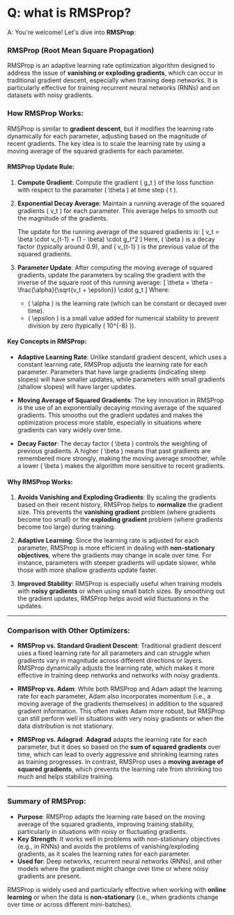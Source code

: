 # Q: what is RMSProp?

A: You're welcome! Let's dive into **RMSProp**:

### **RMSProp (Root Mean Square Propagation)**

RMSProp is an adaptive learning rate optimization algorithm designed to address the issue of **vanishing or exploding gradients**, which can occur in traditional gradient descent, especially when training deep networks. It is particularly effective for training recurrent neural networks (RNNs) and on datasets with noisy gradients.

### **How RMSProp Works:**
RMSProp is similar to **gradient descent**, but it modifies the learning rate dynamically for each parameter, adjusting based on the magnitude of recent gradients. The key idea is to scale the learning rate by using a moving average of the squared gradients for each parameter.

#### **RMSProp Update Rule:**

1. **Compute Gradient**: Compute the gradient \( g_t \) of the loss function with respect to the parameter \( \theta \) at time step \( t \).

2. **Exponential Decay Average**: Maintain a running average of the squared gradients \( v_t \) for each parameter. This average helps to smooth out the magnitude of the gradients.

   The update for the running average of the squared gradients is:
   \[
   v_t = \beta \cdot v_{t-1} + (1 - \beta) \cdot g_t^2
   \]
   Here, \( \beta \) is a decay factor (typically around 0.9), and \( v_{t-1} \) is the previous value of the squared gradients.

3. **Parameter Update**: After computing the moving average of squared gradients, update the parameters by scaling the gradient with the inverse of the square root of this running average:
   \[
   \theta = \theta - \frac{\alpha}{\sqrt{v_t + \epsilon}} \cdot g_t
   \]
   Where:
   - \( \alpha \) is the learning rate (which can be constant or decayed over time).
   - \( \epsilon \) is a small value added for numerical stability to prevent division by zero (typically \( 10^{-8} \)).

#### **Key Concepts in RMSProp:**

- **Adaptive Learning Rate**: Unlike standard gradient descent, which uses a constant learning rate, RMSProp adjusts the learning rate for each parameter. Parameters that have large gradients (indicating steep slopes) will have smaller updates, while parameters with small gradients (shallow slopes) will have larger updates.

- **Moving Average of Squared Gradients**: The key innovation in RMSProp is the use of an exponentially decaying moving average of the squared gradients. This smooths out the gradient updates and makes the optimization process more stable, especially in situations where gradients can vary widely over time.

- **Decay Factor**: The decay factor \( \beta \) controls the weighting of previous gradients. A higher \( \beta \) means that past gradients are remembered more strongly, making the moving average smoother, while a lower \( \beta \) makes the algorithm more sensitive to recent gradients.

#### **Why RMSProp Works:**
1. **Avoids Vanishing and Exploding Gradients**: By scaling the gradients based on their recent history, RMSProp helps to **normalize** the gradient size. This prevents the **vanishing gradient** problem (where gradients become too small) or the **exploding gradient** problem (where gradients become too large) during training.

2. **Adaptive Learning**: Since the learning rate is adjusted for each parameter, RMSProp is more efficient in dealing with **non-stationary objectives**, where the gradients may change in scale over time. For instance, parameters with steeper gradients will update slower, while those with more shallow gradients update faster.

3. **Improved Stability**: RMSProp is especially useful when training models with **noisy gradients** or when using small batch sizes. By smoothing out the gradient updates, RMSProp helps avoid wild fluctuations in the updates.

---

### **Comparison with Other Optimizers:**
- **RMSProp vs. Standard Gradient Descent**: Traditional gradient descent uses a fixed learning rate for all parameters and can struggle when gradients vary in magnitude across different directions or layers. RMSProp dynamically adjusts the learning rate, which makes it more effective in training deep networks and networks with noisy gradients.

- **RMSProp vs. Adam**: While both RMSProp and Adam adapt the learning rate for each parameter, Adam also incorporates momentum (i.e., a moving average of the gradients themselves) in addition to the squared gradient information. This often makes Adam more robust, but RMSProp can still perform well in situations with very noisy gradients or when the data distribution is not stationary.

- **RMSProp vs. Adagrad**: **Adagrad** adapts the learning rate for each parameter, but it does so based on the **sum of squared gradients** over time, which can lead to overly aggressive and shrinking learning rates as training progresses. In contrast, RMSProp uses a **moving average of squared gradients**, which prevents the learning rate from shrinking too much and helps stabilize training.

---

### **Summary of RMSProp:**

- **Purpose**: RMSProp adapts the learning rate based on the moving average of the squared gradients, improving training stability, particularly in situations with noisy or fluctuating gradients.
- **Key Strength**: It works well in problems with non-stationary objectives (e.g., in RNNs) and avoids the problems of vanishing/exploding gradients, as it scales the learning rates for each parameter.
- **Used for**: Deep networks, recurrent neural networks (RNNs), and other models where the gradient might change over time or where noisy gradients are present.

RMSProp is widely used and particularly effective when working with **online learning** or when the data is **non-stationary** (i.e., when gradients change over time or across different mini-batches).




